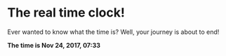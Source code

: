 # The real time clock!

Ever wanted to know what the time is? Well, your journey is about to end!

**The time is Nov 24, 2017, 07:33**